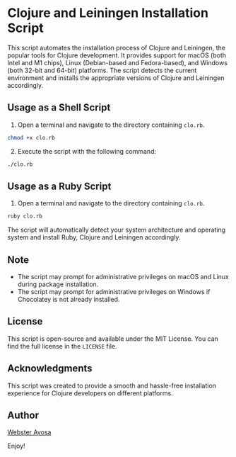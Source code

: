 # Clojure and Leiningen Installation Script

This script automates the installation process of Clojure and Leiningen, the popular tools for Clojure development. It provides support for macOS (both Intel and M1 chips), Linux (Debian-based and Fedora-based), and Windows (both 32-bit and 64-bit) platforms. The script detects the current environment and installs the appropriate versions of Clojure and Leiningen accordingly.

## Usage as a Shell Script

1. Open a terminal and navigate to the directory containing `clo.rb`.

```bash
chmod +x clo.rb
```

2. Execute the script with the following command:
```bash
./clo.rb
```

## Usage as a Ruby Script

1. Open a terminal and navigate to the directory containing `clo.rb`.

```bash
ruby clo.rb
```

The script will automatically detect your system architecture and operating system and install Ruby, Clojure and Leiningen accordingly.

## Note
- The script may prompt for administrative privileges on macOS and Linux during package installation.
- The script may prompt for administrative privileges on Windows if Chocolatey is not already installed.

## License
This script is open-source and available under the MIT License. You can find the full license in the `LICENSE` file.

## Acknowledgments
This script was created to provide a smooth and hassle-free installation experience for Clojure developers on different platforms.

## Author

[Webster Avosa](https://github.com/avosa)

Enjoy!